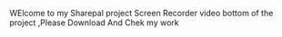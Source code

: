 WElcome to my Sharepal project
Screen Recorder video bottom of the project ,Please Download And Chek my work
